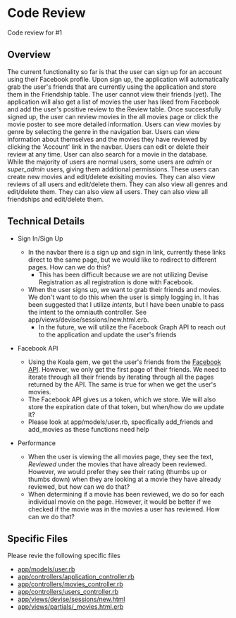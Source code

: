 # Code Review

Code review for #1

## Overview
The current functionality so far is that the user can sign up for an account using their Facebook profile. Upon sign up, the application will automatically grab the user's friends that are currently using the application and store them in the Friendship table. The user cannot view their friends (yet). The application will also get a list of movies the user has liked from Facebook and add the user's positive review to the Review table. Once successfully signed up, the user can review movies in the all movies page or click the movie poster to see more detailed information. Users can view movies by genre by selecting the genre in the navigation bar. Users can view information about themselves and the movies they have reviewed by clicking the 'Account' link in the navbar. Users can edit or delete their review at any time. User can also search for a movie in the database. <br>
While the majority of users are normal users, some users are *admin* or *super_admin* users, giving them additional permissions. These users can create new movies and edit/delete exisiting movies. They can also view reviews of all users and edit/delete them. They can also view all genres and edit/delete them. They can also view all users. They can also view all friendships and edit/delete them.

## Technical Details
* Sign In/Sign Up
  * In the navbar there is a sign up and sign in link, currently these links direct to the same page, but we would like to redirect to different pages. How can we do this?
    * This has been difficult because we are not utilizing Devise Registration as all registration is done with Facebook.
  * When the user signs up, we want to grab their friends and movies. We don't want to do this when the user is simply logging in. It has been suggested that I utilize *intents*, but I have been unable to pass the intent to the omniauth controller. See app/views/devise/sessions/new.html.erb.
    * In the future, we will utilize the Facebook Graph API to reach out to the application and update the user's friends

* Facebook API
  * Using the Koala gem, we get the user's friends from the [Facebook API](https://developers.facebook.com/docs/graph-api/reference/user/friends/). However, we only get the first page of their friends. We need to iterate through all their friends by iterating through all the pages returned by the API. The same is true for when we get the user's movies.
  * The Facebook API gives us a token, which we store. We will also store the expiration date of that token, but when/how do we update it?
  * Please look at app/models/user.rb, specifically add_friends and add_movies as these functions need help

* Performance
  * When the user is viewing the all movies page, they see the text, *Reviewed* under the movies that have already been reviewed. However, we would prefer they see their rating (thumbs up or thumbs down) when they are looking at a movie they have already reviewed, but how can we
  do that?
  * When determining if a movie has been reviewed, we do so for each individual movie on the page. However, it would be better if we checked if the movie was in the movies a user has reviewed. How can we do that?

## Specific Files
  Please revie the following specific files
* [app/models/user.rb](app/models/user.rb)
* [app/controllers/application_controller.rb](app/controllers/application_controller.rb)
* [app/controllers/movies_controller.rb](app/controllers/movies_controller.rb)
* [app/controllers/users_controller.rb](app/controllers/users_controller.rb)
* [app/views/devise/sessions/new.html](app/views/devise/sessions/new.html)
* [app/views/partials/_movies.html.erb](app/views/partials/_movies.html.erb)
